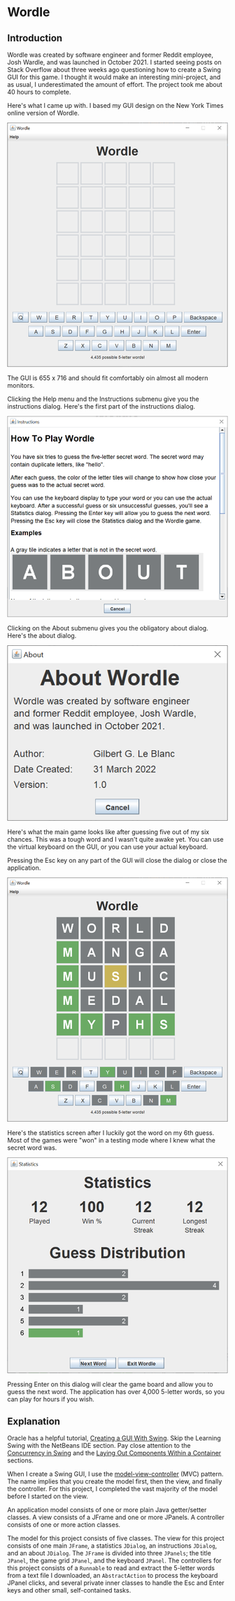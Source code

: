 # Wordle

## Introduction

Wordle was created by software engineer and former Reddit employee, Josh Wardle, and was launched in October 2021.  I started seeing posts on Stack Overflow about three weeks ago questioning how to create a Swing GUI for this game.  I thought it would make an interesting mini-project, and as usual, I underestimated the amount of effort.  The project took me about 40 hours to complete.

Here's what I came up with.  I based my GUI design on the New York Times online version of Wordle.

![Opening JFrame](readme-resources/wordle1.png)

The GUI is 655 x 716 and should fit comfortably oin almost all modern monitors.

Clicking the Help menu and the Instructions submenu give you the instructions dialog.  Here's the first part of the instructions dialog.

![Instructions JDialog](readme-resources/wordle2.png)

Clicking on the About submenu gives you the obligatory about dialog.  Here's the about dialog.

![About JDialog](readme-resources/wordle3.png)

Here's what the main game looks like after guessing five out of my six chances.  This was a tough word and I wasn't quite awake yet.  You can use the virtual keyboard on the GUI, or you can use your actual keyboard.

Pressing the Esc key on any part of the GUI will close the dialog or close the application.

![Game play](readme-resources/wordle4.png)

Here's the statistics screen after I luckily got the word on my 6th guess.  Most of the games were "won" in a testing mode where I knew what the secret word was.

![Statistics JDialog](readme-resources/wordle5.png)

Pressing Enter on this dialog will clear the game board and allow you to guess the next word.  The application has over 4,000 5-letter words, so you can play for hours if you wish.

## Explanation

Oracle has a helpful tutorial, [Creating a GUI With Swing](https://docs.oracle.com/javase/tutorial/uiswing/index.html).  Skip the Learning Swing with the NetBeans IDE section.  Pay close attention to the [Concurrency in Swing](https://docs.oracle.com/javase/tutorial/uiswing/concurrency/index.html) and the [Laying Out Components Within a Container](https://docs.oracle.com/javase/tutorial/uiswing/layout/index.html) sections.

When I create a Swing GUI, I use the [model-view-controller](https://en.wikipedia.org/wiki/Model%E2%80%93view%E2%80%93controller) (MVC) pattern.  The name implies that you create the model first, then the view, and finally the controller.  For this project, I completed the vast majority of the model before I started on the view.

An application model consists of one or more plain Java getter/setter classes.  A view consists of a JFrame and one or more JPanels.  A controller consists of one or more action classes.

The model for this project consists of five classes.  The view for this project consists of one main `JFrame`, a statistics `JDialog`, an instructions `JDialog`, and an about `JDialog`.  The `JFrame` is divided into three `JPanels`; the title `JPanel`, the game grid `JPanel`, and the keyboard `JPanel`.  The controllers for this project consists of a `Runnable` to read and extract the 5-letter words from a text file I downloaded, an `AbstractAction` to process the keyboard JPanel clicks, and several private inner classes to handle the Esc and Enter keys and other small, self-contained tasks.

